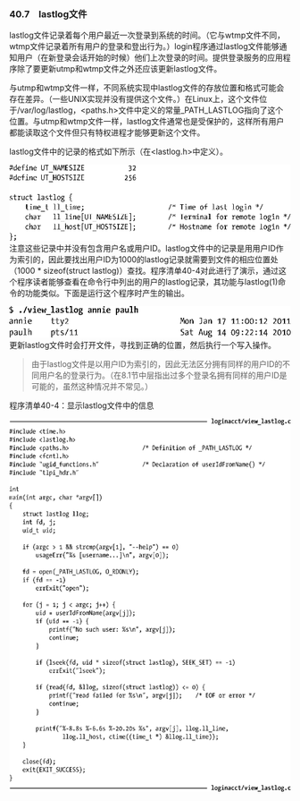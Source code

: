 ### 40.7　lastlog文件

lastlog文件记录着每个用户最近一次登录到系统的时间。（它与wtmp文件不同，wtmp文件记录着所有用户的登录和登出行为。）login程序通过lastlog文件能够通知用户（在新登录会话开始的时候）他们上次登录的时间。提供登录服务的应用程序除了要更新utmp和wtmp文件之外还应该更新lastlog文件。

与utmp和wtmp文件一样，不同系统实现中lastlog文件的存放位置和格式可能会存在差异。（一些UNIX实现并没有提供这个文件。）在Linux上，这个文件位于/var/log/lastlog，<paths.h>文件中定义的常量_PATH_LASTLOG指向了这个位置。与utmp和wtmp文件一样，lastlog文件通常也是受保护的，这样所有用户都能读取这个文件但只有特权进程才能够更新这个文件。

lastlog文件中的记录的格式如下所示（在<lastlog.h>中定义）。



![1015.png](../images/1015.png)
注意这些记录中并没有包含用户名或用户ID。lastlog文件中的记录是用用户ID作为索引的，因此要找出用户ID为1000的lastlog记录就需要到文件的相应位置处（1000 * sizeof(struct lastlog)）查找。程序清单40-4对此进行了演示，通过这个程序读者能够查看在命令行中列出的用户的lastlog记录，其功能与lastlog(1)命令的功能类似。下面是运行这个程序时产生的输出。



![1016.png](../images/1016.png)
更新lastlog文件时会打开文件，寻找到正确的位置，然后执行一个写入操作。

> 由于lastlog文件是以用户ID为索引的，因此无法区分拥有同样的用户ID的不同用户名的登录行为。（在8.1节中层指出过多个登录名拥有同样的用户ID是可能的，虽然这种情况并不常见。）

程序清单40-4：显示lastlog文件中的信息



![1017.png](../images/1017.png)
